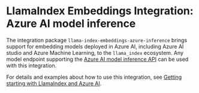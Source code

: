 # LlamaIndex Embeddings Integration: Azure AI model inference

The integration package `llama-index-embeddings-azure-inference` brings support for embedding models deployed in Azure AI, including Azure AI studio and Azure Machine Learning, to the `llama_index` ecosystem. Any model endpoint supporting the [Azure AI model inference API](https://aka.ms/azureai/modelinference) can be used with this integration.

For details and examples about how to use this integration, see [Getting starting with LlamaIndex and Azure AI](https://aka.ms/azureai/llamaindex).
